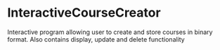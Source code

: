 # InteractiveCourseCreator
Interactive program allowing user to create and store courses in binary format. Also contains display, update and delete functionality
